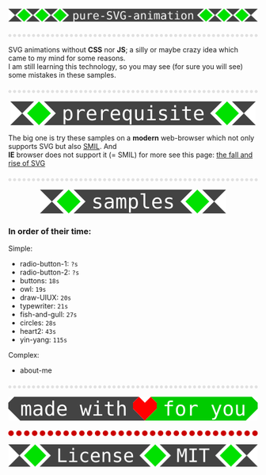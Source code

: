 <p align="center">
  <img src="svg/pure-svg-animation.svg" />
</p>

<img src="svg/hr.svg" />

SVG animations without **CSS** nor **JS**; a silly or maybe crazy idea which came to my mind for some reasons.  
I am still learning this technology, so you may see (for sure you will see) some mistakes in these samples.  

<img src="svg/hr.svg" />

<p align="center">
  <img src="svg/prerequisite.svg" />
</p>

The big one is try these samples on a **modern** web-browser which not only supports SVG but also <a href="https://en.wikipedia.org/wiki/Synchronized_Multimedia_Integration_Language">SMIL</a>. And  
**IE** browser does not support it (= SMIL) for more see this page: <a href="https://www.siliconpublishing.com/blog/2015/12/the-fall-and-rise-of-svg">the fall and rise of SVG</a>

<img src="svg/hr.svg" />

<p align="center">
  <img src="svg/samples.svg" />
</p>

### In order of their time:  

Simple:  

 - radio-button-1: `?s`
 - radio-button-2: `?s`
 - buttons: `18s`
 - owl: `19s`
 - draw-UIUX: `20s`
 - typewriter: `21s`
 - fish-and-gull: `27s`
 - circles: `28s`
 - heart2: `43s`
 - yin-yang: `115s`

Complex:  

 - about-me

<img src="svg/hr.svg" />

<p align="center">
  <img src="svg/made-for-you.svg" />
</p>

<p align="center">
  <img src="svg/line-5-500.svg" />
</p>

<p align="center">
  <img src="svg/license.svg" />
</p>
